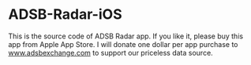 # ADSB-Radar-iOS
This is the source code of ADSB Radar app. If you like it, please buy this app from Apple App Store. I will donate one dollar per app purchase to www.adsbexchange.com to support our priceless data source.
